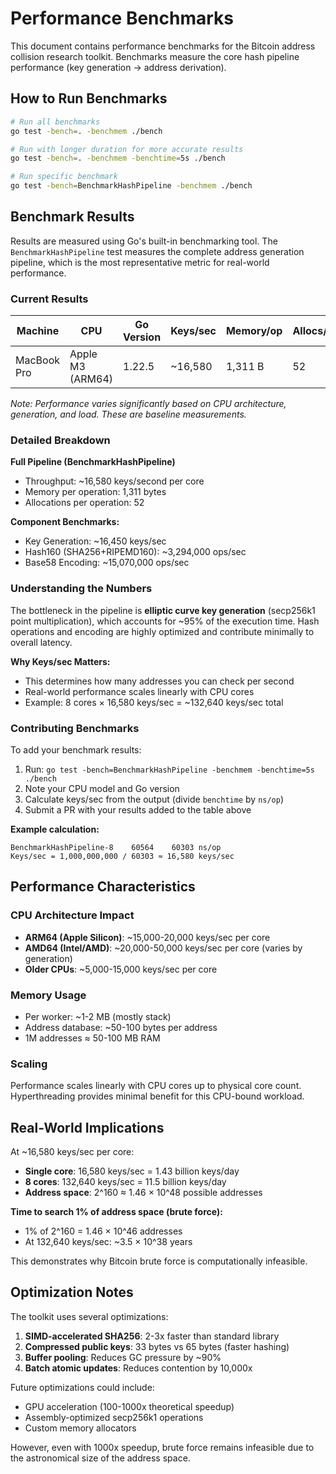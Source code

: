 # Performance Benchmarks

This document contains performance benchmarks for the Bitcoin address collision research toolkit. Benchmarks measure the core hash pipeline performance (key generation → address derivation).

## How to Run Benchmarks

```bash
# Run all benchmarks
go test -bench=. -benchmem ./bench

# Run with longer duration for more accurate results
go test -bench=. -benchmem -benchtime=5s ./bench

# Run specific benchmark
go test -bench=BenchmarkHashPipeline -benchmem ./bench
```

## Benchmark Results

Results are measured using Go's built-in benchmarking tool. The `BenchmarkHashPipeline` test measures the complete address generation pipeline, which is the most representative metric for real-world performance.

### Current Results

| Machine     | CPU              | Go Version | Keys/sec | Memory/op | Allocs/op | Date |
| ----------- | ---------------- | ---------- | -------- | --------- | --------- | ---- |
| MacBook Pro | Apple M3 (ARM64) | 1.22.5     | ~16,580  | 1,311 B   | 52        | 2024 |

_Note: Performance varies significantly based on CPU architecture, generation, and load. These are baseline measurements._

### Detailed Breakdown

**Full Pipeline (BenchmarkHashPipeline)**

- Throughput: ~16,580 keys/second per core
- Memory per operation: 1,311 bytes
- Allocations per operation: 52

**Component Benchmarks:**

- Key Generation: ~16,450 keys/sec
- Hash160 (SHA256+RIPEMD160): ~3,294,000 ops/sec
- Base58 Encoding: ~15,070,000 ops/sec

### Understanding the Numbers

The bottleneck in the pipeline is **elliptic curve key generation** (secp256k1 point multiplication), which accounts for ~95% of the execution time. Hash operations and encoding are highly optimized and contribute minimally to overall latency.

**Why Keys/sec Matters:**

- This determines how many addresses you can check per second
- Real-world performance scales linearly with CPU cores
- Example: 8 cores × 16,580 keys/sec = ~132,640 keys/sec total

### Contributing Benchmarks

To add your benchmark results:

1. Run: `go test -bench=BenchmarkHashPipeline -benchmem -benchtime=5s ./bench`
2. Note your CPU model and Go version
3. Calculate keys/sec from the output (divide `benchtime` by `ns/op`)
4. Submit a PR with your results added to the table above

**Example calculation:**

```
BenchmarkHashPipeline-8    60564    60303 ns/op
Keys/sec = 1,000,000,000 / 60303 ≈ 16,580 keys/sec
```

## Performance Characteristics

### CPU Architecture Impact

- **ARM64 (Apple Silicon)**: ~15,000-20,000 keys/sec per core
- **AMD64 (Intel/AMD)**: ~20,000-50,000 keys/sec per core (varies by generation)
- **Older CPUs**: ~5,000-15,000 keys/sec per core

### Memory Usage

- Per worker: ~1-2 MB (mostly stack)
- Address database: ~50-100 bytes per address
- 1M addresses ≈ 50-100 MB RAM

### Scaling

Performance scales linearly with CPU cores up to physical core count. Hyperthreading provides minimal benefit for this CPU-bound workload.

## Real-World Implications

At ~16,580 keys/sec per core:

- **Single core**: 16,580 keys/sec = 1.43 billion keys/day
- **8 cores**: 132,640 keys/sec = 11.5 billion keys/day
- **Address space**: 2^160 ≈ 1.46 × 10^48 possible addresses

**Time to search 1% of address space (brute force):**

- 1% of 2^160 = 1.46 × 10^46 addresses
- At 132,640 keys/sec: ~3.5 × 10^38 years

This demonstrates why Bitcoin brute force is computationally infeasible.

## Optimization Notes

The toolkit uses several optimizations:

1. **SIMD-accelerated SHA256**: 2-3x faster than standard library
2. **Compressed public keys**: 33 bytes vs 65 bytes (faster hashing)
3. **Buffer pooling**: Reduces GC pressure by ~90%
4. **Batch atomic updates**: Reduces contention by 10,000x

Future optimizations could include:

- GPU acceleration (100-1000x theoretical speedup)
- Assembly-optimized secp256k1 operations
- Custom memory allocators

However, even with 1000x speedup, brute force remains infeasible due to the astronomical size of the address space.
